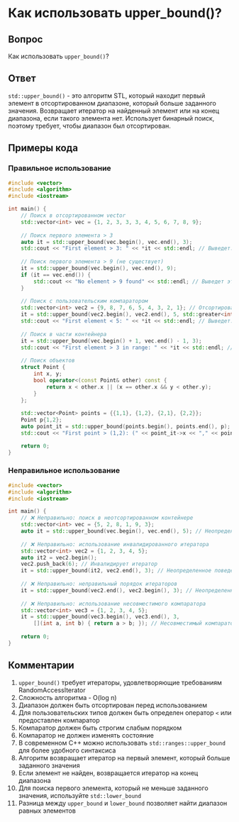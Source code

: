 # Как использовать upper_bound()?

## Вопрос
Как использовать `upper_bound()`?

## Ответ
`std::upper_bound()` - это алгоритм STL, который находит первый элемент в отсортированном диапазоне, который больше заданного значения. Возвращает итератор на найденный элемент или на конец диапазона, если такого элемента нет. Использует бинарный поиск, поэтому требует, чтобы диапазон был отсортирован.

## Примеры кода

### Правильное использование
```cpp
#include <vector>
#include <algorithm>
#include <iostream>

int main() {
    // Поиск в отсортированном vector
    std::vector<int> vec = {1, 2, 3, 3, 3, 4, 5, 6, 7, 8, 9};
    
    // Поиск первого элемента > 3
    auto it = std::upper_bound(vec.begin(), vec.end(), 3);
    std::cout << "First element > 3: " << *it << std::endl; // Выведет: 4
    
    // Поиск первого элемента > 9 (не существует)
    it = std::upper_bound(vec.begin(), vec.end(), 9);
    if (it == vec.end()) {
        std::cout << "No element > 9 found" << std::endl; // Выведет это
    }
    
    // Поиск с пользовательским компаратором
    std::vector<int> vec2 = {9, 8, 7, 6, 5, 4, 3, 2, 1}; // Отсортирован по убыванию
    it = std::upper_bound(vec2.begin(), vec2.end(), 5, std::greater<int>());
    std::cout << "First element < 5: " << *it << std::endl; // Выведет: 4
    
    // Поиск в части контейнера
    it = std::upper_bound(vec.begin() + 1, vec.end() - 1, 3);
    std::cout << "First element > 3 in range: " << *it << std::endl; // Выведет: 4
    
    // Поиск объектов
    struct Point {
        int x, y;
        bool operator<(const Point& other) const {
            return x < other.x || (x == other.x && y < other.y);
        }
    };
    
    std::vector<Point> points = {{1,1}, {1,2}, {2,1}, {2,2}};
    Point p{1,2};
    auto point_it = std::upper_bound(points.begin(), points.end(), p);
    std::cout << "First point > (1,2): (" << point_it->x << "," << point_it->y << ")" << std::endl; // Выведет: (2,1)

    return 0;
}
```

### Неправильное использование
```cpp
#include <vector>
#include <algorithm>
#include <iostream>

int main() {
    // ❌ Неправильно: поиск в неотсортированном контейнере
    std::vector<int> vec = {5, 2, 8, 1, 9, 3};
    auto it = std::upper_bound(vec.begin(), vec.end(), 5); // Неопределенное поведение
    
    // ❌ Неправильно: использование инвалидированного итератора
    std::vector<int> vec2 = {1, 2, 3, 4, 5};
    auto it2 = vec2.begin();
    vec2.push_back(6); // Инвалидирует итератор
    it = std::upper_bound(it2, vec2.end(), 3); // Неопределенное поведение
    
    // ❌ Неправильно: неправильный порядок итераторов
    it = std::upper_bound(vec2.end(), vec2.begin(), 3); // Неопределенное поведение
    
    // ❌ Неправильно: использование несовместимого компаратора
    std::vector<int> vec3 = {1, 2, 3, 4, 5};
    it = std::upper_bound(vec3.begin(), vec3.end(), 3,
        [](int a, int b) { return a > b; }); // Несовместимый компаратор
    
    return 0;
}
```

## Комментарии
1. `upper_bound()` требует итераторы, удовлетворяющие требованиям RandomAccessIterator
2. Сложность алгоритма - O(log n)
3. Диапазон должен быть отсортирован перед использованием
4. Для пользовательских типов должен быть определен оператор `<` или предоставлен компаратор
5. Компаратор должен быть строгим слабым порядком
6. Компаратор не должен изменять состояние
7. В современном C++ можно использовать `std::ranges::upper_bound` для более удобного синтаксиса
8. Алгоритм возвращает итератор на первый элемент, который больше заданного значения
9. Если элемент не найден, возвращается итератор на конец диапазона
10. Для поиска первого элемента, который не меньше заданного значения, используйте `std::lower_bound`
11. Разница между `upper_bound` и `lower_bound` позволяет найти диапазон равных элементов 